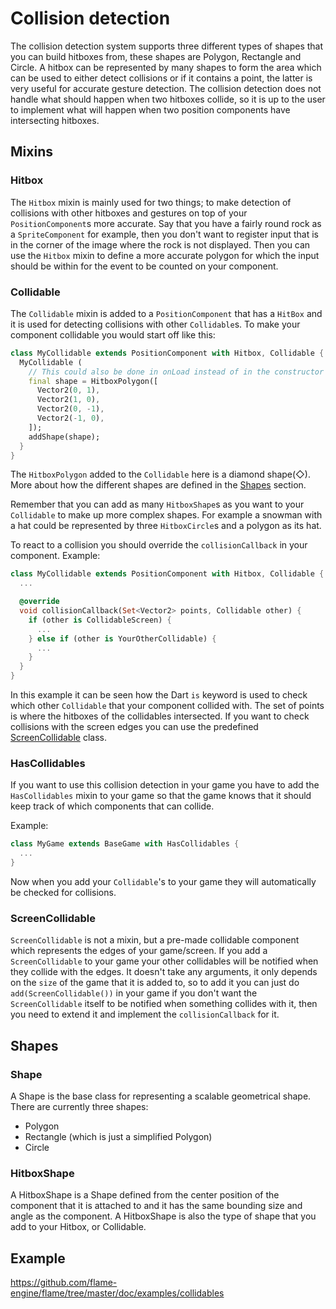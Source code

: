# Collision detection
The collision detection system supports three different types of shapes that you can build hitboxes
from, these shapes are Polygon, Rectangle and Circle. A hitbox can be represented by many shapes to
form the area which can be used to either detect collisions or if it contains a point, the latter is
very useful for accurate gesture detection. The collision detection does not handle what should
happen when two hitboxes collide, so it is up to the user to implement what will happen when two
position components have intersecting hitboxes.

## Mixins
### Hitbox
The `Hitbox` mixin is mainly used for two things; to make detection of collisions with other
hitboxes and gestures on top of your `PositionComponent`s more accurate. Say that you have a fairly
round rock as a `SpriteComponent` for example, then you don't want to register input that is in the
corner of the image where the rock is not displayed. Then you can use the `Hitbox` mixin to define
a more accurate polygon for which the input should be within for the event to be counted on your
component.

### Collidable
The `Collidable` mixin is added to a `PositionComponent` that has a `HitBox` and it is used for
detecting collisions with other `Collidable`s. To make your component collidable you would start off
like this:

```dart
class MyCollidable extends PositionComponent with Hitbox, Collidable {
  MyCollidable (
    // This could also be done in onLoad instead of in the constructor
    final shape = HitboxPolygon([
      Vector2(0, 1),
      Vector2(1, 0),
      Vector2(0, -1),
      Vector2(-1, 0),
    ]);
    addShape(shape);
  }
}
```

The `HitboxPolygon` added to the `Collidable` here is a diamond shape(◇).
More about how the different shapes are defined in the [Shapes](#/collision_detection?id=shapes)
section.

Remember that you can add as many `HitboxShape`s as you want to your `Collidable` to make up more
complex shapes. For example a snowman with a hat could be represented by three `HitboxCircle`s and
a polygon as its hat.

To react to a collision you should override the `collisionCallback` in your component.
Example:

```dart
class MyCollidable extends PositionComponent with Hitbox, Collidable {
  ...

  @override
  void collisionCallback(Set<Vector2> points, Collidable other) {
    if (other is CollidableScreen) {
      ...
    } else if (other is YourOtherCollidable) {
      ...
    }
  }
}
```

In this example it can be seen how the Dart `is` keyword is used to check which other `Collidable`
that your component collided with. The set of points is where the hitboxes of the collidables
intersected. If you want to check collisions with the screen edges you can use the predefined
[ScreenCollidable](#/collision_detection?id=screencollidable) class.

### HasCollidables
If you want to use this collision detection in your game you have to add the `HasCollidables` mixin
to your game so that the game knows that it should keep track of which components that can collide.

Example:
```dart
class MyGame extends BaseGame with HasCollidables {
  ...
}
```

Now when you add your `Collidable`'s to your game they will automatically be checked for collisions.

### ScreenCollidable
`ScreenCollidable` is not a mixin, but a pre-made collidable component which represents the edges of
your game/screen. If you add a `ScreenCollidable` to your game your other collidables will be
notified when they collide with the edges. It doesn't take any arguments, it only depends on the
`size` of the game that it is added to, so to add it you can just do `add(ScreenCollidable())` in
your game if you don't want the `ScreenCollidable` itself to be notified when something collides
with it, then you need to extend it and implement the `collisionCallback` for it.

## Shapes
### Shape
A Shape is the base class for representing a scalable geometrical shape. There are currently three
shapes:

- Polygon
- Rectangle (which is just a simplified Polygon)
- Circle

### HitboxShape
A HitboxShape is a Shape defined from the center position of the component that it is attached to
and it has the same bounding size and angle as the component. A HitboxShape is also the type of
shape that you add to your Hitbox, or Collidable.

## Example
https://github.com/flame-engine/flame/tree/master/doc/examples/collidables